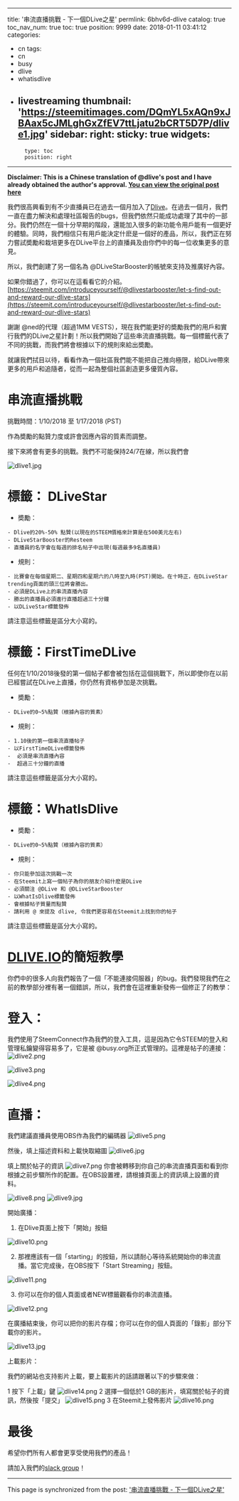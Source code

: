 
---
title: '串流直播挑戰 - 下一個DLive之星'
permlink: 6bhv6d-dlive
catalog: true
toc_nav_num: true
toc: true
position: 9999
date: 2018-01-11 03:41:12
categories:
- cn
tags:
- cn
- busy
- dlive
- whatisdlive
- livestreaming
thumbnail: 'https://steemitimages.com/DQmYL5xAQn9xJBAax5cJMLghGxZfEV7ttLjatu2bCRT5D7P/dlive1.jpg'
sidebar:
    right:
        sticky: true
widgets:
    -
        type: toc
        position: right
---


**Disclaimer: This is a Chinese translation of @dlive's post and I have already obtained the author's approval. [You can view the original post here](https://steemit.com/dlive/@dlive/live-streaming-challenges-and-the-next-dlivestar)**

我們很高興看到有不少直播員已在過去一個月加入了[Dlive](https://www.dlive.io/)。在過去一個月，我們一直在盡力解決和處理社區報告的bugs，但我們依然只能成功處理了其中的一部分。我們仍然在一個十分早期的階段，還能加入很多的新功能令用戶能有一個更好的體驗。同時，我們相信只有用戶能決定什麽是一個好的產品，所以，我們正在努力嘗試奬勵和栽培更多在DLive平台上的直播員及由你們中的每一位收集更多的意見。

所以，我們創建了另一個名為 @DLiveStarBooster的帳號來支持及推廣好內容。

如果你錯過了，你可以在這看看它的介紹。
[https://steemit.com/introduceyourself/@dlivestarbooster/let-s-find-out-and-reward-our-dlive-stars](https://steemit.com/introduceyourself/@dlivestarbooster/let-s-find-out-and-reward-our-dlive-stars)

謝謝 @ned的代理（超過1MM VESTS），現在我們能更好的奬勵我們的用戶和實行我們的DLive之星計劃！所以我們開始了這些串流直播挑戰。每一個標籤代表了不同的挑戰，而我們將會根據以下的規則來給出奬勵。

就讓我們拭目以待，看看作為一個社區我們能不能把自己推向極限，給DLive帶來更多的用戶和追隨者，從而一起為整個社區創造更多優質內容。
# 串流直播挑戰
挑戰時間：1/10/2018 至 1/17/2018 (PST)

作為奬勵的點贊力度或許會因應內容的質素而調整。

接下來將會有更多的挑戰。我們不可能保持24/7在線，所以我們會

![dlive1.jpg](https://steemitimages.com/DQmYL5xAQn9xJBAax5cJMLghGxZfEV7ttLjatu2bCRT5D7P/dlive1.jpg)




# 標籤： DLiveStar
* 奬勵：
```
- Dlive的20%-50% 點贊(以現在的STEEM價格來計算是在500美元左右)
- DLiveStarBooster的Resteem
- 直播員的名字會在每週的排名帖子中出現(每週最多9名直播員)
```

* 規則：
```
- 比賽會在每個星期二、星期四和星期六的八時至九時(PST)開始。在十時正，在DLiveStar trending頁面的頭三位將會勝出。
- 必須是DLive上的串流直播內容
- 勝出的直播員必須進行直播超過三十分鐘
- 以DLiveStar標籤發佈
```
請注意這些標籤是區分大小寫的。

# 標籤：FirstTimeDLive
任何在1/10/2018後發的第一個帖子都會被包括在這個挑戰下，所以即使你在以前已經嘗試在DLive上直播，你仍然有資格參加是次挑戰。


* 奬勵：
```
- DLive的0~5%點贊（根據內容的質素）
```
* 規則：
```
- 1.10後的第一個串流直播帖子
- 以FirstTimeDLive標籤發佈
-  必須是串流直播內容
-  超過三十分鐘的直播
```
請注意這些標籤是區分大小寫的。

# 標籤：WhatIsDlive

* 奬勵：
```
- DLive的0~5%點贊（根據內容的質素）
```

* 規則：
```
- 你只能參加這次挑戰一次
- 在Steemit上寫一個帖子為你的朋友介紹什麽是DLive
- 必須關注 @DLive 和 @DLiveStarBooster
- 以WhatIsDlive標籤發佈
- 會根據帖子質量而點贊
- 請利用 @ 來提及 dlive, 令我們更容易在Steemit上找到你的帖子
```

請注意這些標籤是區分大小寫的。

# [DLIVE.IO](https://www.dlive.io/)的簡短教學
你們中的很多人向我們報告了一個「不能連接伺服器」的bug。我們發現我們在之前的教學部分裡有著一個錯誤，所以，我們會在這裡重新發佈一個修正了的教學：

# 登入：
我們使用了SteemConnect作為我們的登入工具，這是因為它令STEEM的登入和管理私鑰變得容易多了，它是被 @busy.org所正式管理的。這裡是帖子的連接：
![dlive2.png](https://steemitimages.com/DQmNwBqS85iLkvqHzSvVDvL4VRSjuVFHn4RPNEUH3xH2bDj/dlive2.png)

![dlive3.png](https://steemitimages.com/DQmWdEAmxdTCWXFMhndmDERaemjuu9GYV11sV2sFVYaP4wW/dlive3.png)

![dlive4.png](https://steemitimages.com/DQmQdehNXLPZEm35a6D244s1BUSX9Et6dAG9tSr8gFLnmJX/dlive4.png)



# 直播：

我們建議直播員使用OBS作為我們的編碼器
![dlive5.png](https://steemitimages.com/DQmXR1CnfdvWeN2eP9iBmZYGkE3kfAUfMeQd5gRDMHFKNHx/dlive5.png)


然後，填上描述資料和上載快取縮圖
![dlive6.jpg](https://steemitimages.com/DQmRtMCuPGRK5Q6mkWWxz33AjQR9H9BvsPer1RM7co1TzR5/dlive6.jpg)

填上關於帖子的資訊
![dlive7.png](https://steemitimages.com/DQmZioWCEpERVuRxFvtjLcLmUQNzaR26amzvQS33SESRX7x/dlive7.png)
你會被轉移到你自己的串流直播頁面和看到你根據之前步驟所作的配置。在OBS設置裡，請根據頁面上的資訊填上設置的資料。

![dlive8.png](https://steemitimages.com/DQmZFQRZtyiju2fSfzQPCq4ha3DKXZe5wi2vodVjEcUKNLz/dlive8.png)
![dlive9.jpg](https://steemitimages.com/DQmehijKQsKeAEHWDGHxSe9i7ZMzkLZjehmEv3c6AkjebNx/dlive9.jpg)

開始廣播：
1. 在Dlive頁面上按下「開始」按鈕

![dlive10.png](https://steemitimages.com/DQmV5xutv1tsqKUsCy4gwZQHkXn6MHbR39xYkJhB76dLBKa/dlive10.png)

2. 那裡應該有一個「starting」的按鈕，所以請耐心等待系統開始你的串流直播。當它完成後，在OBS按下「Start Streaming」按鈕。

![dlive11.png](https://steemitimages.com/DQmbV46sWruhcg48vVxMLB97RCKYbRqvCak5fQfC5NbVdkf/dlive11.png)

3. 你可以在你的個人頁面或者NEW標籤觀看你的串流直播。

![dlive12.png](https://steemitimages.com/DQmVqhkpvnCQ2kQVeFP4NM9UGqDccEFvejpnCJYGWTsMzaK/dlive12.png)

在廣播結束後，你可以把你的影片存檔；你可以在你的個人頁面的「錄影」部分下載你的影片。

![dlive13.jpg](https://steemitimages.com/DQme3QhY7gJEgJztQERTnpkDJUyne83zkREBKwaairBHXcJ/dlive13.jpg)

上載影片：

我們的網站也支持影片上載，要上載影片的話請跟著以下的步驟來做：

1 按下「上載」鍵
![dlive14.png](https://steemitimages.com/DQmTXS5P5U3pmVzqXx7tyE8LxSoUVtMfQxNQpzEM3DoUbWu/dlive14.png)
2 選擇一個低於1 GB的影片，填寫關於帖子的資訊，然後按「提交」
![dlive15.png](https://steemitimages.com/DQmUsrjfMTxL3EkPk1hYoWum3DsVmn8xVrNyhYgGES9RfsF/dlive15.png)
3 在Steemit上發佈影片
![dlive16.png](https://steemitimages.com/DQmXWDA86PUuinsf2FAPxiE6NfGSwu53CBRgJkK9Nmdez7C/dlive16.png)
# 最後
希望你們所有人都會更享受使用我們的產品！

請加入我們的[slack group](https://dlive-beta.slack.com/join/shared_invite/enQtMjc4MzgxNTg0ODg0LTVjYjMzODFjMjcxMTQzOTg2OTRhMGJlODEwNDMwMDFkZGQ2OGJmZWZlZGY1ZjY1YjY2YjM5ZDc2NjA0MmQwZjU)！

- - -

This page is synchronized from the post: ['串流直播挑戰 - 下一個DLive之星'](https://steemit.com/@htliao/6bhv6d-dlive)
